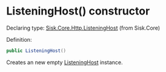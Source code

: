 <!--

Copyrights 2023 Sisk Framework - CypherPotato
Published under MIT license

!!! DO NOT EDIT THIS FILE !!!
This file was generated by a tool in the Sisk package. To edit the information in this documentation,
edit the XML documentation present in the Sisk source code.

-->


# ListeningHost() constructor

Declaring type: [Sisk.Core.Http.ListeningHost](/read?q=/contents/spec/Sisk.Core.Http.ListeningHost.md) (from Sisk.Core)


Definition:

```cs
public ListeningHost()
```

Creates an new empty <a href="/read?q=/contents/spec/Sisk.Core.Http.ListeningHost.md">ListeningHost</a> instance.

